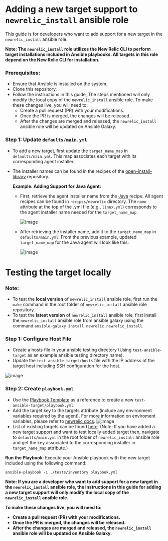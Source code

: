 # Adding a new target support to `newrelic_install` ansible role

This guide is for developers who want to add support for a new target in the `newrelic_install` ansible role. 

**Note: The `newrelic_install` role utilizes the New Relic CLI to perform target installations included in Ansible playbooks. All targets in this role depend on the New Relic CLI for installation.**

### Prerequisites:
- Ensure that Ansible is installed on the system.
- Clone this repository.
- Follow the instructions in this guide, The steps mentioned will only modify the local copy of the `newrelic_install` ansible role. To make these changes live, you will need to:
    - Create a pull request (PR) with your modifications.
    - Once the PR is merged, the changes will be released.
    - After the changes are merged and released, the `newrelic_install` ansible role will be updated on Ansible Galaxy.

### Step 1: Update `defaults/main.yml`
- To add a new target, first update the `target_name_map` in `defaults/main.yml`. This map associates each target with its corresponding agent installer. 
- The installer names can be found in the recipes of the [open-install-library](https://github.com/newrelic/open-install-library) repository.

  **Example: Adding Support for Java Agent:**
  - First, retrieve the agent installer name from the [Java](https://github.com/newrelic/open-install-library/blob/main/recipes/newrelic/apm/java/linux.yml) recipe.
    All agent recipes can be found in `recipes/newrelic` directory.
    The `name` attribute at the top of the .yml file (e.g., `linux.yml`) corresponds to the agent installer name needed for the `target_name_map`.
    
    ![image](https://github.com/user-attachments/assets/3ecde340-d674-42c2-a297-e238a9c60d68)

  - After retrieving the installer name, add it to the `target_name_map` in `defaults/main.yml`.
    From the previous example, updated `target_name_map` for the Java agent will look like this:
    
    ![image](https://github.com/user-attachments/assets/483cef70-0c29-48d2-80f9-47e864b22844)


# Testing the target locally

### Note: 
- To test the **local version** of `newrelic_install` ansible role, first run the `make` command in the root folder of `newrelic_install` ansible role repository.
- To test the **latest version** of `newrelic_install` ansible role, first install the `newrelic_install` ansible role from ansible galaxy using the command  `ansible-galaxy install newrelic.newrelic_install`.

### Step 1: Configure Host File
- Create a hosts file in your ansible testing directory (Using `test-ansible-target` as an example ansible testing directory name).
- Update the `test-ansible-target/hosts` file with the IP address of the target host including SSH configuration for the host.

![image](https://github.com/user-attachments/assets/8b5a8802-d8ba-4eb6-817d-f3536bbc2182)

### Step 2: Create `playbook.yml`
- Use the [Playbook Template](https://github.com/newrelic/ansible-install/tree/main?tab=readme-ov-file#example-playbook) as a reference to create a new `test-ansible-target/playbook.yml`. 
- Add the target key to the targets attribute (include any environment variables required by the agent). For more information on enviroment variables, please refer to [newrelic docs](https://docs.newrelic.com/).
  ![image](https://github.com/user-attachments/assets/b9f24da3-e312-4f92-a742-22b6296f2c4f)
- List of existing targets can be found [here](https://github.com/newrelic/ansible-install?tab=readme-ov-file#targets-required).
  (Note: If you have added a new target support and want to test locally added target then, navigate to `defaults/main.yml` in the root folder of `newrelic_install` ansible role and get the key associated to the corresponding installer in `target_name_map` attribute.)

**Run the Playbook**: Execute your Ansible playbook with the new target included using the following command:

`ansible-playbook -i ./tests/inventory playbook.yml`

**Note: If you are a developer who want to add support for a new target in the `newrelic_install` ansible role, the instructions in this guide for adding a new target support will only modify the local copy of the `newrelic_install` ansible role.**

**To make these changes live, you will need to:**
- **Create a pull request (PR) with your modifications.**
- **Once the PR is merged, the changes will be released.**
- **After the changes are merged and released, the `newrelic_install` ansible role will be updated on Ansible Galaxy.**





